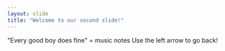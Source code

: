 ```yaml
---
layout: slide
title: "Welcome to our second slide!"
---
```

"Every good boy does fine" = music notes
Use the left arrow to go back!
